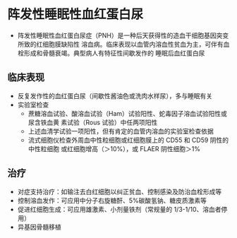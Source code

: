 # 阵发性睡眠性血红蛋白尿
- 阵发性睡眠性血红蛋白尿症（PNH）是一种后天获得性的造血干细胞基因突变所致的红细胞膜缺陷性 溶血病。临床表现以血管内溶血性贫血为主，可伴有血栓形成和骨髓衰竭。典型病人有特征性间歇发作的 睡眠后血红蛋白尿


## 临床表现
- 反复发作性的血红蛋白尿（间歇性酱油色或洗肉水样尿），多与睡眠有关
- 实验室检查
  - 蔗糖溶血试验、酸溶血试验（Ham）试验阳性、蛇毒因子溶血试验阳性或尿含铁血黄 素试验（Rous 试验）中任两项阳性 
  - 上述血清学试验一项阳性，但有肯定的血管内溶血的实验室检查依据 
  - 流式细胞仪检查外周血中性粒细胞或红细胞膜上的 CD55 和 CD59 阴性的中性粒细胞 或红细胞增高（＞10%），或 FLAER 阴性细胞＞1%

## 治疗
- 对症支持治疗：如输注去白红细胞以纠正贫血、控制感染及防治血栓形成等
- 控制溶血发作：可应用中分子右旋糖酐、5%碳酸氢钠、糖皮质激素等
- 促进红细胞生成：可应用雄激素、小剂量铁剂（常规量的 1/3-1/10、溶血者停用）
- 异基因骨髓移植